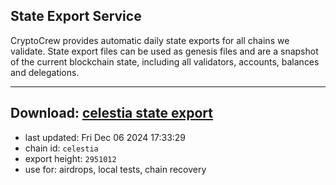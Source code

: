 ## State Export Service
CryptoCrew provides automatic daily state exports for all chains we validate. State export files can be used as genesis files and are a snapshot of the current blockchain state, including all validators, accounts, balances and delegations.

---
**Download: [celestia state export](https://dl-eu2.ccvalidators.com/SERVICE/celestia/celestia_export_2951012.json)**
---

- last updated: Fri Dec 06 2024 17:33:29
- chain id: `celestia`
- export height: `2951012`
- use for: airdrops, local tests, chain recovery
